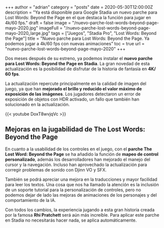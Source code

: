 +++
author = "adrian"
category = "posts"
date = 2020-05-30T12:00:00Z
description = "Ya está disponible para Google Stadia un nuevo parche para Lost Words: Beyond the Page en el que destaca la función para jugar en 4k/60 fps."
draft = false
image = "/nuevo-parche-lost-words-beyond-page-mayo-2020.jpg"
imageFull = "/nuevo-parche-lost-words-beyond-page-mayo-2020_large.jpg"
tags = ["Juegos", "Stadia Pro", "Lost Words: Beyond the Page"]
title = "Nuevo parche para Lost Words: Beyond the Page. Ya podemos jugar a 4k/60 fps con nuevas animaciones"
toc = true
url = "nuevo-parche-lost-words-beyond-page-mayo-2020"
+++

Dos meses después de su estreno, ya podemos instalar el **nuevo parche para Lost Words: Beyond the Page en Stadia**. La gran novedad de esta actualización es la posibilidad de disfrutar de la historia de fantasía en **4K/ 60 fps**. 

La actualización repercute principalmente en la calidad de imagen del juego, ya que han **mejorado el brillo y reducido el valor máximo de exposición de las imágenes**. Los jugadores detectaron un error de exposición de objetos con HDR activado, un fallo que también han solucionado en la actualización.

<div class="u-youtube">
  {{< youtube DoxT8wvjqVc >}}
</div>

## Mejoras en la jugabilidad de The Lost Words: Beyond the Page

En cuanto a la usabilidad de los controles en el juego, con el **parche The Lost Word: Beyond the Page** se ha añadido la función de **mapeo de control personalizado**, además los desarrolladores han mejorado el manejo del cursor y la navegación. Incluso han aprovechado la actualización para corregir problemas de sonido con Djinn VO y SFX.

También se podrá apreciar una mejora en la traducciones y mayor facilidad para leer los textos. Una cosa que nos ha llamado la atención es la inclusión de un soporte tutorial para la personalización de controles, pero no podemos dejar de lado las mejoras de animaciones de los personajes y del comportamiento de la IA.

Con todos los cambios, la experiencia jugando a esta gran historia creada por la famosa **Rhi Pratchett** será aún más increíble. Para aplicar este parche en Stadia no necesitarás hacer nada, se aplica automáticamente.